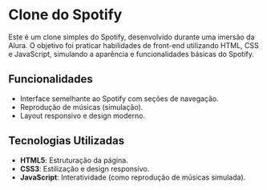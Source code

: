 # Clone do Spotify 

Este é um clone simples do Spotify, desenvolvido durante uma imersão da Alura. O objetivo foi praticar habilidades de front-end utilizando HTML, CSS e JavaScript, simulando a aparência e funcionalidades básicas do Spotify.

## Funcionalidades
- Interface semelhante ao Spotify com seções de navegação.
- Reprodução de músicas (simulação).
- Layout responsivo e design moderno.

## Tecnologias Utilizadas
- **HTML5**: Estruturação da página.
- **CSS3**: Estilização e design responsivo.
- **JavaScript**: Interatividade (como reprodução de músicas simulada).
